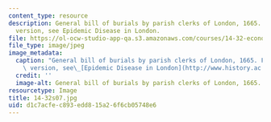 ```yaml
---
content_type: resource
description: General bill of burials by parish clerks of London, 1665. For a larger
  version, see Epidemic Disease in London.
file: https://ol-ocw-studio-app-qa.s3.amazonaws.com/courses/14-32-econometrics-spring-2007/d1c7acfec893edd815a26f6cb05748e6_14-32s07.jpg
file_type: image/jpeg
image_metadata:
  caption: "General bill of burials by parish clerks of London, 1665. For a larger\
    \ version, see\_[Epidemic Disease in London](http://www.history.ac.uk/ihr/Focus/Medical/epichamp.html#6)."
  credit: ''
  image-alt: General bill of burials by parish clerks of London, 1665.
resourcetype: Image
title: 14-32s07.jpg
uid: d1c7acfe-c893-edd8-15a2-6f6cb05748e6
---
```


